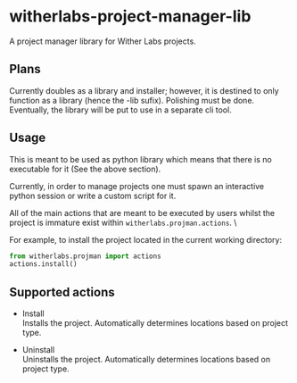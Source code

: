# witherlabs-project-manager-lib
A project manager library for Wither Labs projects.

## Plans
Currently doubles as a library and installer; however, it is destined to only
function as a library (hence the -lib sufix). Polishing must be done.
Eventually, the library will be put to use in a separate cli tool.

## Usage
This is meant to be used as python library which means that there is no
executable for it (See the above section).

Currently, in order to manage projects one must spawn an interactive
python session or write a custom script for it.

All of the main actions that are meant to be executed by users whilst the
project is immature exist within `witherlabs.projman.actions`. \

For example, to install the project located in the current working directory:

```py
from witherlabs.projman import actions
actions.install()
```

## Supported actions
- Install \
Installs the project. Automatically determines locations based on project type.

- Uninstall \
Uninstalls the project. Automatically determines locations based on project type.

